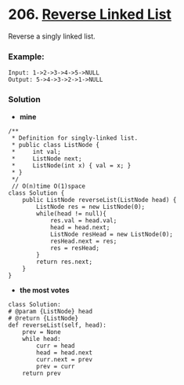 # 206. [Reverse Linked List](https://leetcode.com/problems/reverse-linked-list/description/)

Reverse a singly linked list.

### Example:
    Input: 1->2->3->4->5->NULL
    Output: 5->4->3->2->1->NULL
    
### Solution
* **mine**
```
/**
 * Definition for singly-linked list.
 * public class ListNode {
 *     int val;
 *     ListNode next;
 *     ListNode(int x) { val = x; }
 * }
 */
 // O(n)time O(1)space
class Solution {
    public ListNode reverseList(ListNode head) {
        ListNode res = new ListNode(0);
        while(head != null){
            res.val = head.val;
            head = head.next;
            ListNode resHead = new ListNode(0);
            resHead.next = res;
            res = resHead;
        }
        return res.next;
    }
}
```
* **the most votes**
```
class Solution:
# @param {ListNode} head
# @return {ListNode}
def reverseList(self, head):
    prev = None
    while head:
        curr = head
        head = head.next
        curr.next = prev
        prev = curr
    return prev
```
